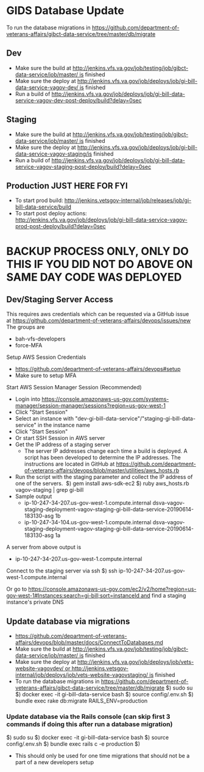 # GIDS Database Update
To run the database migrations in https://github.com/department-of-veterans-affairs/gibct-data-service/tree/master/db/migrate
## Dev
- Make sure the build at http://jenkins.vfs.va.gov/job/testing/job/gibct-data-service/job/master/ is finished
- Make sure the deploy at http://jenkins.vfs.va.gov/job/deploys/job/gi-bill-data-service-vagov-dev/ is finished
- Run a build of http://jenkins.vfs.va.gov/job/deploys/job/gi-bill-data-service-vagov-dev-post-deploy/build?delay=0sec
## Staging
- Make sure the build at http://jenkins.vfs.va.gov/job/testing/job/gibct-data-service/job/master/ is finished
- Make sure the deploy at http://jenkins.vfs.va.gov/job/deploys/job/gi-bill-data-service-vagov-staging/is finished
- Run a build of http://jenkins.vfs.va.gov/job/deploys/job/gi-bill-data-service-vagov-staging-post-deploy/build?delay=0sec
## Production JUST HERE FOR FYI
- To start prod build: http://jenkins.vetsgov-internal/job/releases/job/gi-bill-data-service/build
- To start post deploy actions: http://jenkins.vfs.va.gov/job/deploys/job/gi-bill-data-service-vagov-prod-post-deploy/build?delay=0sec

# BACKUP PROCESS ONLY, ONLY DO THIS IF YOU DID NOT DO ABOVE ON SAME DAY CODE WAS DEPLOYED
## Dev/Staging Server Access
This requires aws credentials which can be requested via a GitHub issue at https://github.com/department-of-veterans-affairs/devops/issues/new
The groups are
- bah-vfs-developers
- force-MFA

Setup AWS Session Credentials
- https://github.com/department-of-veterans-affairs/devops#setup
- Make sure to setup MFA

Start AWS Session Manager Session (Recommended)
- Login into https://console.amazonaws-us-gov.com/systems-manager/session-manager/sessions?region=us-gov-west-1
- Click "Start Session"
- Select an instance with "dev-gi-bill-data-service"/"staging-gi-bill-data-service" in the instance name
- Click "Start Session"
- Or start SSH Session in AWS server
- Get the IP address of a staging server
   - The server IP addresses change each time a build is deployed. A script has been developed to determine the IP addresses. The instructions are located in GitHub at https://github.com/department-of-veterans-affairs/devops/blob/master/utilities/aws_hosts.rb
- Run the script with the staging parameter and collect the IP address of one of the servers. 
$) gem install aws-sdk-ec2
$) ruby aws_hosts.rb vagov-staging | grep gi-bill
- Sample output
   - ip-10-247-34-207.us-gov-west-1.compute.internal dsva-vagov-staging-deployment-vagov-staging-gi-bill-data-service-20190614-183130-asg 1b
   - ip-10-247-34-104.us-gov-west-1.compute.internal dsva-vagov-staging-deployment-vagov-staging-gi-bill-data-service-20190614-183130-asg 1a

A server from above output is
- ip-10-247-34-207.us-gov-west-1.compute.internal

Connect to the staging server via ssh
$) ssh ip-10-247-34-207.us-gov-west-1.compute.internal

Or go to https://console.amazonaws-us-gov.com/ec2/v2/home?region=us-gov-west-1#Instances:search=gi-bill;sort=instanceId and find a staging instance's private DNS

## Update database via migrations
- https://github.com/department-of-veterans-affairs/devops/blob/master/docs/ConnectToDatabases.md
- Make sure the build at http://jenkins.vfs.va.gov/job/testing/job/gibct-data-service/job/master/ is finished
- Make sure the deploy at http://jenkins.vfs.va.gov/job/deploys/job/vets-website-vagovdev/ or http://jenkins.vetsgov-internal/job/deploys/job/vets-website-vagovstaging/ is finished
- To run the database migrations in https://github.com/department-of-veterans-affairs/gibct-data-service/tree/master/db/migrate
$) sudo su
$) docker exec -it gi-bill-data-service bash
$) source config/.env.sh
$) bundle exec rake db:migrate RAILS_ENV=production

### Update database via the Rails console (can skip first 3 commands if doing this after run a database migration)
$) sudo su
$) docker exec -it gi-bill-data-service bash
$) source config/.env.sh
$) bundle exec rails c -e production
$) <ruby code to update values for the database>

   - This should only be used for one time migrations that should not be a part of a new developers setup
